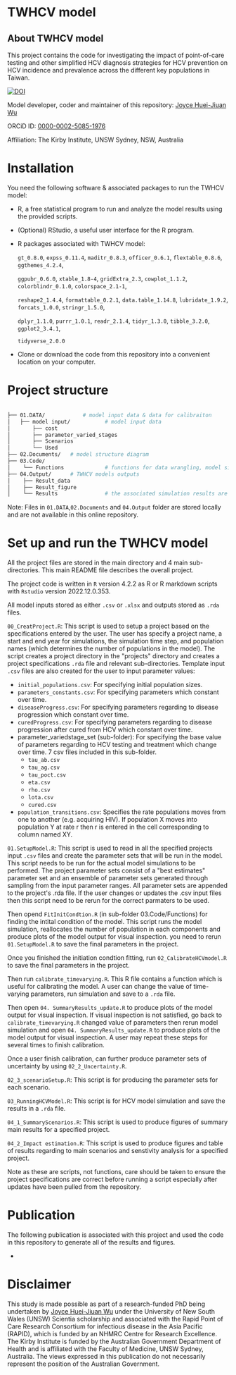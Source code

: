 # TWHCV model 
## About TWHCV model
This project contains the code for investigating the impact of point-of-care testing and other simplified HCV diagnosis strategies for HCV prevention on HCV incidence and prevalence across the different key populations in Taiwan. 

[![DOI](https://zenodo.org/badge/{R_kgDOJIg29A}.svg)](https://zenodo.org/badge/latestdoi/{R_kgDOJIg29A})

Model developer, coder and maintainer of this repository: [Joyce Huei-Jiuan Wu](https://github.com/ninowwss)

ORCiD ID: [0000-0002-5085-1976](https://orcid.org/my-orcid?orcid=0000-0002-5085-1976)


Affiliation: The Kirby Institute, UNSW Sydney, NSW, Australia


# Installation
You need the following software & associated packages to run the TWHCV model:

* R, a free statistical program to run and analyze the model results using the provided scripts.
* (Optional) RStudio, a useful user interface for the R program.
* R packages associated with TWHCV model: 

    `gt_0.8.0`, `expss_0.11.4`, `maditr_0.8.3`, `officer_0.6.1`, `flextable_0.8.6`, `ggthemes_4.2.4`,
 
    `ggpubr_0.6.0`, `xtable_1.8-4`, `gridExtra_2.3`, `cowplot_1.1.2`, `colorblindr_0.1.0`, `colorspace_2.1-1`, 
 
    `reshape2_1.4.4`, `formattable_0.2.1`, `data.table_1.14.8`, `lubridate_1.9.2`, `forcats_1.0.0`, `stringr_1.5.0`,    
 
    `dplyr_1.1.0`, `purrr_1.0.1`, `readr_2.1.4`, `tidyr_1.3.0`, `tibble_3.2.0`, `ggplot2_3.4.1`,  
 
    `tidyverse_2.0.0`  
    
* Clone or download the code from this repository into a convenient location on your computer. 

# Project structure 
```bash

├── 01.DATA/            # model input data & data for calibraiton  
│   ├── model input/           # model input data
│       ├── cost
│       ├── parameter_varied_stages
│       ├── Scenarios           
│       └── Used 
├── 02.Documents/	# model structure diagram 
├── 03.Code/
│    └── Functions             # functions for data wrangling, model simulation and results generation(plots) 
├── 04.Output/		# TWHCV models outputs
│    ├── Result_data   
│    ├── Result_figure
│    └── Results               # the associated simulation results are stored as .rda files in this subfolder


```
Note: Files in `01.DATA`,`02.Documents` and `04.Output` folder are stored locally and are not available in this online repository.

# Set up and run the TWHCV model
All the project files are stored in the main directory and 4 main sub-directories. This main README file describes the overall project. 

The project code is written in `R` version 4.2.2 as R or R markdown scripts with `Rstudio` version 2022.12.0.353. 


All model inputs stored as either `.csv` or `.xlsx` and outputs stored as `.rda` files.



`00_CreatProject.R`: This script is used to setup a project based on the specifications entered by the user. 
The user has specify a project name, a start and end year for simulations, the simulation time step, and population names (which determines the number of populations in the model). 
The script creates a project directory in the "projects" directory and creates a project specifications `.rda` file and relevant sub-directories. 
Template input `.csv` files are also created for the user to input parameter values:
 * `initial_populations.csv`: For specifying initial population sizes.
 * `parameters_constants.csv`: For specifying parameters which constant over time.
 * `diseaseProgress.csv`: For specifying parameters regarding to disease progression which constant over time.
 * `curedProgress.csv`: For specifying parameters regarding to disease progression after cured from HCV which constant over time.
 * parameter_variedstage_set (sub-folder): For specifying the base value of parameters regarding to HCV testing and treatment which change over time.
    7 csv files included in this sub-folder. 
      *    `tau_ab.csv`
      *    `tau_ag.csv`
      *    `tau_poct.csv`
      *    `eta.csv`
      *    `rho.csv`
      *    `lota.csv`
      *    `cured.csv`
 * `population_transitions.csv`: Specifies the rate populations moves from one to another (e.g. acquiring HIV). 
    If population X moves into population Y at rate r then r is entered in the cell corresponding to column named XY.


`01.SetupModel.R`: This script is used to read in all the specified projects input `.csv` files and create the parameter sets that will be run in the model. 
  This script needs to be run for the actual model simulations to be performed. 
  The project parameter sets consist of a "best estimates" parameter set and an ensemble of parameter sets generated through sampling from the input parameter ranges. 
  All parameter sets are appended to the project's .rda file. 
  If the user changes or updates the .csv input files then this script need to be rerun for the correct parmaters to be used.
  
Then opend `FitInitCondtion.R` (in sub-folder 03.Code/Functions) for finding the intital condition of the model. 
  This script runs the model simulation, reallocates the number of population in each components and produce plots of the model output for visual inspection. 
 you need to rerun `01.SetupModel.R` to save the final parameters in the project.

Once you finished the initiation condtion fitting, run `02_CalibrateHCVmodel.R` to save the final parameters in the project. 

Then run `calibrate_timevarying.R`. This R file contains a function which is useful for calibrating the model. 
A user can change the value of time-varying parameters, run simulation and save to a `.rda` file. 


Then open `04. SummaryResults_update.R` to produce plots of the model output for visual inspection. 
If visual inspection is not satisfied, go back to `calibrate_timevarying.R` changed value of parameters then rerun model simulation and 
open `04. SummaryResults_update.R` to produce plots of the model output for visual inspection. A user may repeat these steps for several times to finish calibration.

Once a user finish calibration, can further produce parameter sets of uncertainty by using `02_2_Uncertainty.R`.  

`02_3_scenarioSetup.R`: This script is for producing the parameter sets for each scenario. 
 

`03_RunningHCVModel.R`: This script is for HCV model simulation and save the results in a `.rda` file. 

`04_1_SummaryScenarios.R`: This script is used to produce figures of summary main results for a specified project.

`04_2_Impact estimation.R`: This script is used to produce figures and table of results regarding to main scenarios and senstivity analysis for a specified project.

Note as these are scripts, not functions, care should be taken to ensure the project specifications are correct before running a script especially after updates have been pulled from the repository.






# Publication 
The following publication is associated with this project and used the code in this repository to generate all of the results and figures.

* 



# Disclaimer
This study is made possible as part of a research-funded PhD being undertaken by [Joyce Huei-Jiuan Wu](https://github.com/ninowwss) under the University of New South Wales (UNSW) Scientia scholarship and associated with the Rapid Point of Care Research Consortium for infectious disease in the Asia Pacific (RAPID), which is funded by an NHMRC Centre for Research Excellence.
The Kirby Institute is funded by the Australian Government Department of Health and is affiliated with the Faculty of Medicine, UNSW Sydney, Australia. 
The views expressed in this publication do not necessarily represent the position of the Australian Government.


